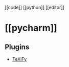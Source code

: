 [[code]] [[python]] [[editor]]

# [[pycharm]]
## Plugins

- [TeXiFy](https://plugins.jetbrains.com/plugin/9473-texify-idea/versions)